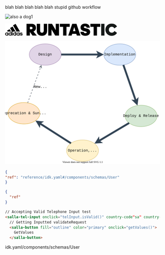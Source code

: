 
blah blah blah blah blah stupid github workflow

![also a dog1](assets/images/51835552929\_396b75ac7d_o.jpg)

![adidas-runtastic_logo_horizontal_cmyk_black.svg](../assets/images/adidas-runtastic_logo_horizontal_cmyk_black.svg)

![api-lifecycle-alt.svg](../assets/images/api-lifecycle-alt.svg)

```json stupid thing
{
"ref": "reference/idk.yaml#/components/schemas/User"
}
```

```json jsonSchema
{
  "ref"
}
```

```html
// Accepting Valid Telephone Input test
<salla-tel-input onclick="telInput.isValid()" country-code"sa" country-key="+966" mobile="5555555">
  // Getting Inputted validateRequest
  <salla-button fill="outline" color="primary" onclick="getValues()">
    GetValues
  </salla-button>
```

idk.yaml/components/schemas/User
